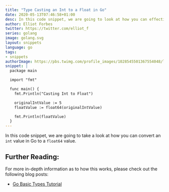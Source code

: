 ```yaml
---
title: "Type Casting an Int to a Float in Go"
date: 2020-05-13T07:46:58+01:00
desc: In this code snippet, we are going to look at how you can effectively cast an int in go to a float
author: Elliot Forbes
twitter: https://twitter.com/elliot_f
series: golang
image: golang.svg
layout: snippets
language: go
tags:
- snippets
authorImage: https://pbs.twimg.com/profile_images/1028545501367554048/lzr43cQv_400x400.jpg
snippet: |
  package main

  import "fmt"

  func main() {
    fmt.Println("Casting Int to Float")

    originalIntValue := 5
    floatValue := float64(originalIntValue)

    fmt.Println(floatValue)
  }
---
```


In this code snippet, we are going to take a look at how you can convert an `int` value in Go to a `float64` value.

## Further Reading:

For more in-depth information as to how this works, please check out the following blog posts:

* [Go Basic Types Tutorial](/golang/go-basic-types-tutorial/)